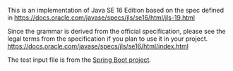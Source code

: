 This is an implementation of Java SE 16 Edition based on the spec defined in
https://docs.oracle.com/javase/specs/jls/se16/html/jls-19.html

Since the grammar is derived from the official specification, please see the
legal terms from the specification if you plan to use it in your project.
https://docs.oracle.com/javase/specs/jls/se16/html/index.html

The test input file is from the [Spring Boot
project](https://github.com/spring-projects/spring-boot).
